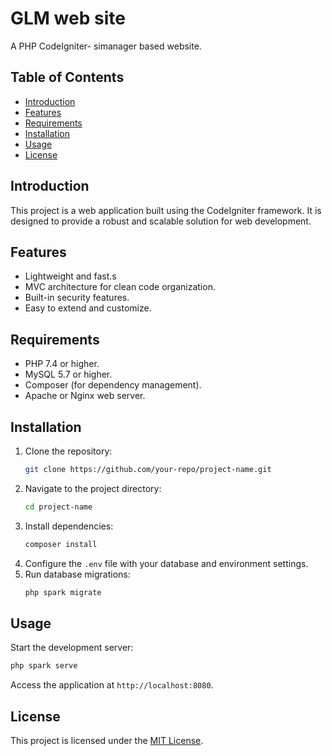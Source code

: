 # GLM web site

A PHP CodeIgniter- simanager based website.

## Table of Contents
- [Introduction](#introduction)
- [Features](#features)
- [Requirements](#requirements)
- [Installation](#installation)
- [Usage](#usage)
- [License](#license)

## Introduction

This project is a web application built using the CodeIgniter framework. It is designed to provide a robust and scalable solution for web development.

## Features

- Lightweight and fast.s
- MVC architecture for clean code organization.
- Built-in security features.
- Easy to extend and customize.

## Requirements

- PHP 7.4 or higher.
- MySQL 5.7 or higher.
- Composer (for dependency management).
- Apache or Nginx web server.

## Installation

1. Clone the repository:
    ```bash
    git clone https://github.com/your-repo/project-name.git
    ```
2. Navigate to the project directory:
    ```bash
    cd project-name
    ```
3. Install dependencies:
    ```bash
    composer install
    ```
4. Configure the `.env` file with your database and environment settings.
5. Run database migrations:
    ```bash
    php spark migrate
    ```

## Usage

Start the development server:
```bash
php spark serve
```
Access the application at `http://localhost:8080`.

## License

This project is licensed under the [MIT License](LICENSE).